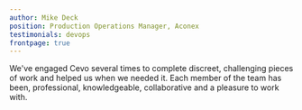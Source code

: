 ```yaml
---
author: Mike Deck
position: Production Operations Manager, Aconex
testimonials: devops
frontpage: true
---
```

We've engaged Cevo several times to complete discreet, challenging pieces of work and helped us when we needed it. Each member of the team has been, professional, knowledgeable, collaborative and a pleasure to work with.
